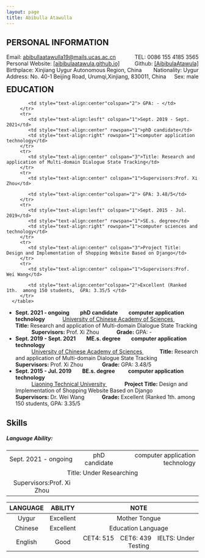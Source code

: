 ```yaml
---
layout: page
title: Abibulla Atawulla
---
```

<h2 id="personal information">PERSONAL INFORMATION</h2>
  <div style='float:left'>Email: <a href="mailto:abibullaatawulla19@mails.ucas.ac.cn" target="_top">abibullaatawulla19@mails.ucas.ac.cn</a></div>
  <div style='float:right'>TEL: 0086 155 4185 3565</div>
  <div style='float:left'>Personal Website: <a href="https://aibibulaatawula.github.io/">[aibibulaatawula.github.io]</a></div>
  <div style='float:right'>Github: <a href="https://www.github.com/AibibulaAtawula/">[AibibulaAtawula]</a></div>
  <div style='float:left'>Birthplace: Xinjiang Uygur Autonomous Region, China</div>
  <div style='float:right'>Nationality: Uygur</div>
  <div style='float:left'>Address:  No. 40-1 Beijing Road, Urumqi,Xinjiang, 830011, China</div>
  <div style='float:right'>Sex: male</div>
<br/><br/><br/>

<h2 id="education">EDUCATION</h2>
      <table border=1 width="100%" rules=none  frame=void cellpadding="0" cellspacing="0">
         <tr>
            <td style="text-align:lesft" colspan="1">Sept. 2021 - ongoing</td>
            <td style="text-align:center" rowspan="1">phD candidate</td>
            <td style="text-align:right" rowspan="1">computer application technology</td>
         </tr>
         <tr>
            <td style="text-align:center" colspan="3">Title: Under Researching</td>
         </tr>
         <tr>
            <td style="text-align:center" colspan="1">Supervisors:Prof. Xi Zhou</td>
            
            <td style="text-align:center"colspan="2"> GPA: - </td>
         </tr>
         <tr>
            <td style="text-align:lesft" colspan="1">Sept. 2019 - Sept. 2021</td>
            <td style="text-align:center" rowspan="1">phD candidate</td>
            <td style="text-align:right" rowspan="1">computer application technology</td>
         </tr>
         <tr>
            <td style="text-align:center" colspan="3">Title: Research and application of Multi-domain Dialogue State Tracking</td>
         </tr>
         <tr>
            <td style="text-align:center" colspan="1">Supervisors:Prof. Xi Zhou</td>
            
            <td style="text-align:center"colspan="2"> GPA: 3.48/5</td>
         </tr>
         <tr>
            <td style="text-align:lesft" colspan="1">Sept. 2015 - Jul. 2019</td>
            <td style="text-align:center" rowspan="1">SE.s. degree</td>
            <td style="text-align:right" rowspan="1">computer sciences and technology</td>
         </tr>
         <tr>
            <td style="text-align:center" colspan="3">Project Title: Design and Implementation of Shopping Website Based on Django</td>
         </tr>
         <tr>
            <td style="text-align:center" colspan="1">Supervisors:Prof. Wei Wang</td>
            
            <td style="text-align:center"colspan="2">Excellent (Ranked 1th.  among 150 students,  GPA: 3.35/5 </td>
         </tr>
      </table>

- **Sept. 2021 - ongoing&ensp;&ensp;&ensp;&ensp;phD candidate&ensp;&ensp;&ensp;&ensp;computer application technology**
&ensp;&ensp;&ensp;&ensp;&ensp;&ensp;[University of Chinese Academy of Sciences ](https://www.ucas.ac.cn)
&ensp;&ensp;&ensp;&ensp;&ensp;&ensp; **Title:** Research and application of Multi-domain Dialogue State Tracking
&ensp;&ensp;&ensp;&ensp;&ensp;&ensp;**Supervisors:**  Prof. Xi Zhou
&ensp;&ensp;&ensp;&ensp;&ensp;&ensp;**Grade:**   GPA: -
- **Sept. 2019 - Sept. 2021&ensp;&ensp;&ensp;&ensp;ME.s. degree&ensp;&ensp;&ensp;&ensp;computer application technology**                 
&ensp;&ensp;&ensp;&ensp;&ensp;&ensp;[University of Chinese Academy of Sciences ](https://www.ucas.ac.cn/)
&ensp;&ensp;&ensp;&ensp;&ensp;&ensp;**Title:** Research and application of Multi-domain Dialogue State Tracking
&ensp;&ensp;&ensp;&ensp;&ensp;&ensp; **Supervisors:**  Prof. Xi Zhou
&ensp;&ensp;&ensp;&ensp;&ensp;&ensp; **Grade:**   GPA: 3.48/5
- **Sept. 2015 - Jul. 2019&ensp;&ensp;&ensp;&ensp;BE.s. degree &ensp;&ensp;&ensp;&ensp; computer application technology**       
&ensp;&ensp;&ensp;&ensp;&ensp;&ensp;[Liaoning Technical University ](https://www.lntu.edu.cn)
&ensp;&ensp;&ensp;&ensp;&ensp;&ensp; **Project Title:** Design and Implementation of Shopping Website Based on Django
&ensp;&ensp;&ensp;&ensp;&ensp;&ensp;**Supervisors:**  Dr. Wei Wang
&ensp;&ensp;&ensp;&ensp;&ensp;&ensp;**Grade:**   Excellent (Ranked 1th.  among 150 students, GPA: 3.35/5
## Skills

##### Language Ability:

| LANGUAGE |  ABILITY  |                             NOTE                             |
| :------: | :-------: | :----------------------------------------------------------: |
|  Uygur   | Excellent |                        Mother Tongue                         |
| Chinese  | Excellent |                      Education Language                      |
| English  |   Good    | CET4: 515&ensp;&ensp;CET6: 439&ensp;&ensp;IELTS: Under Testing |



